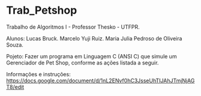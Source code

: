 # Trab_Petshop


Trabalho de Algoritmos I - Professor Thesko - UTFPR.

Alunos: Lucas Bruck. Marcelo Yuji Ruiz. Maria Julia Pedroso de Oliveira Souza.

Pojeto: Fazer um programa em Linguagem C (ANSI C) que simule um Gerenciador de Pet Shop, conforme as ações listada a seguir.

Informações e instruções: https://docs.google.com/document/d/1nL2ENvf0hC3JsseUhTIJAhJTmjNjAGT8/edit
